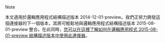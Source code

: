 > [!NOTE]
> 本文適用於邏輯應用程式結構描述版本 2014-12-01-preview。我們正努力開發這個連接器的下一個版本，其將可輕鬆地與邏輯應用程式結構描述版本 2015-08-01-preview 整合。在此同時，[您可以在這裡了解如何在邏輯應用程式 2015-08-01-preview 結構描述版本中使用此連接器](https://blogs.msdn.microsoft.com/logicapps/2016/02/25/accessing-v1-apis-and-biztalk-apis-from-logic-apps/)。
> 
> 

<!---HONumber=AcomDC_0420_2016-->